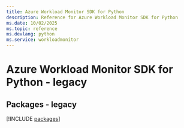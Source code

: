 ```yaml
---
title: Azure Workload Monitor SDK for Python
description: Reference for Azure Workload Monitor SDK for Python
ms.date: 10/02/2025
ms.topic: reference
ms.devlang: python
ms.service: workloadmonitor
---
```

# Azure Workload Monitor SDK for Python - legacy
## Packages - legacy
[!INCLUDE [packages](workload-monitor-index.md)]